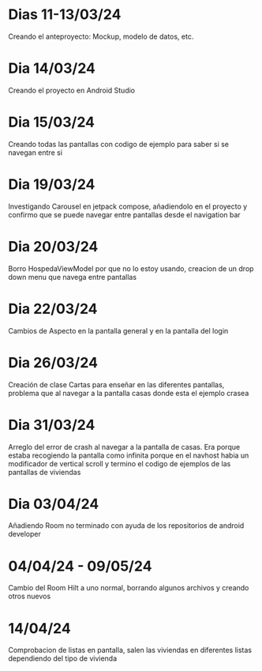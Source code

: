# Dias 11-13/03/24
Creando el anteproyecto: Mockup, modelo de datos, etc.

# Dia 14/03/24
Creando el proyecto en Android Studio

# Dia 15/03/24
Creando todas las pantallas con codigo de ejemplo para saber si se navegan entre si

# Dia 19/03/24
Investigando Carousel en jetpack compose, añadiendolo en el proyecto y confirmo que se puede navegar entre pantallas desde el navigation bar

# Dia 20/03/24
Borro HospedaViewModel por que no lo estoy usando, creacion de un drop down menu que navega entre pantallas

# Dia 22/03/24
Cambios de Aspecto en la pantalla general y en la pantalla del login

# Dia 26/03/24
Creación de clase Cartas para enseñar en las diferentes pantallas, problema que al navegar a la pantalla casas donde esta el ejemplo crasea

# Dia 31/03/24
Arreglo del error de crash al navegar a la pantalla de casas. Era porque estaba recogiendo la pantalla como infinita porque en el navhost habia un modificador de vertical scroll y termino el codigo de ejemplos de las pantallas de viviendas 

# Dia 03/04/24
Añadiendo Room no terminado con ayuda de los repositorios de android developer

# 04/04/24 - 09/05/24
Cambio del Room Hilt a uno normal, borrando algunos archivos y creando otros nuevos

# 14/04/24
Comprobacion de listas en pantalla, salen las viviendas en diferentes listas dependiendo del tipo de vivienda
